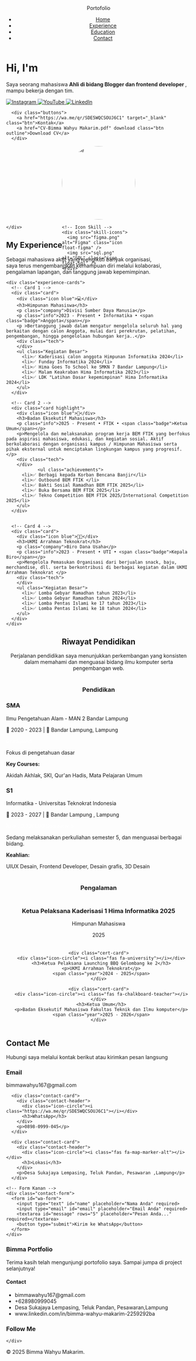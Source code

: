 <!DOCTYPE html>
<html lang="en">
<head>
  <meta charset="UTF-8" />
  <meta name="viewport" content="width=device-width, initial-scale=1.0"/>
  <title>Portfolio Bimma</title>
  <link rel="stylesheet" href="style.css" />
  <link rel="stylesheet" href="https://cdnjs.cloudflare.com/ajax/libs/font-awesome/6.5.0/css/all.min.css">
<link rel="stylesheet" href="https://cdnjs.cloudflare.com/ajax/libs/font-awesome/5.15.4/css/all.min.css">
<link rel="stylesheet" href="https://cdnjs.cloudflare.com/ajax/libs/font-awesome/6.5.0/css/all.min.css">

</head>
<body>
  <header>
    <nav>
      <div class="logo">Portofolio</div>
      <ul class="nav-links">
        <li><a class="active" href="#">Home</a></li>
        <li><a href="#experience">Experience</a></li>
        <li><a href="#education">Education</a></li>
        <li><a href="#contact">Contact</a></li>
      </ul>
    </nav>
  </header>

  <main class="hero">
    <div class="text-section">
      <h1>Hi, I'm <span class="typing"></span></h1>
      <p>
        Saya seorang mahasiswa <strong> Ahli di bidang Blogger dan frontend developer </strong>, mampu bekerja dengan tim.
      </p>
      <div class="social-icons">
        <a href="https://www.instagram.com/makarimrs?igsh=MTZicDk2Y3hsenRtcg==" target="_blank">
          <img src="ig.png" alt="Instagram" />
        </a>
        <a href="https://youtube.com/@bimmawahyu8775?si=DdG55jWVXxbzVzx7_" target="_blank">
          <img src="youtube.png" alt="YouTube" />
        </a>
        <a href="www.linkedin.com/in/bimma-wahyu-makarim-2259292ba" target="_blank">
          <img src="linkedin.png" alt="LinkedIn" />
        </a>
      </div>

      <div class="buttons">
        <a href="https://wa.me/qr/SDE5WQCSOUJ6C1" target="_blank" class="btn">Kontak</a>
        <a href="CV-Bimma Wahyu Makarim.pdf" download class="btn outline">Download CV</a>
      </div>


<div class="image-section">
  <div class="profile-pic-container">
    <!-- Foto Profil -->
    <img src="Gua.jpg" alt="Profile" class="profile-img" />

    <!-- Icon Skill -->
    <div class="skill-icons">
      <img src="figma.png" alt="Figma" class="icon float-figma" />
      <img src="sql.png" alt="SQL" class="icon float-sql" />
    </div>
  </div>
</div>

<style>
  .profile-pic-container {
    position: relative;
    width: 200px;
    height: 200px;
    margin: auto;
  }

  .profile-img {
    width: 100%;
    height: 100%;
    object-fit: cover;
    border-radius: 50%;
  }

  .skill-icons {
    position: absolute;
    top: 0;
    left: 0;
    width: 100%;
    height: 100%;
    overflow: visible;
  }

  .skill-icons img.icon {
    position: absolute;
    width: 40px;
    height: 40px;
    object-fit: contain;
    background: transparent;
    border: none;
    padding: 0;
  }

  /* Posisi icon sekeliling profil */
  .float-js    { top: -70px; left: 90%; transform: translateX(-50%); }
  .float-figma { top: 70%; left: 320px; transform: translateY(-50%); }
  .float-php   { bottom: -50px; left: 70%; transform: translateX(-50%); }
  .float-sql   { top: 30%; left: 0px; transform: translateY(-50%); }

  /* Animasi Floating Dinamis */
  @keyframes floatCrazy {
    0%   { transform: translate(0, 0) rotate(0deg); }
    25%  { transform: translate(3px, -5px) rotate(5deg); }
    50%  { transform: translate(-3px, -3px) rotate(-5deg); }
    75%  { transform: translate(-2px, 3px) rotate(3deg); }
    100% { transform: translate(0, 0) rotate(0deg); }
  }

  .float-js    { animation: floatCrazy 3s ease-in-out infinite; }
  .float-figma { animation: floatCrazy 4s ease-in-out infinite; }
  .float-php   { animation: floatCrazy 3.5s ease-in-out infinite; }
  .float-sql   { animation: floatCrazy 4.2s ease-in-out infinite; }
</style>

    </div>
  </main>

  <!-- EXPERIENCE SECTION -->
  <section id="experience" class="experience-section">
    <h2>My <span>Experience</span></h2>
    <p class="description">
      Sebagai mahasiswa aktif yang mengikuti banyak organisasi, <br>
       saya terus mengembangkan kemampuan diri melalui kolaborasi, pengalaman lapangan, dan tanggung jawab kepemimpinan.
    </p>

    <div class="experience-cards">
      <!-- Card 1 -->
      <div class="card">
        <div class="icon blue">💻</div>
        <h3>Himpunan Mahasiswa</h3>
        <p class="company">Divisi Sumber Daya Manusia</p>
        <p class="info">2023 - Present • Informatika • <span class="badge">Anggota</span></p>
        <p >Bertanggung jawab dalam mengatur mengelola seluruh hal yang berkaitan dengan calon Anggota, mulai dari perekrutan, pelatihan, pengembangan, hingga pengelolaan hubungan kerja..</p>
        <div class="tech">
        </div>
        <ul class="Kegiatan Besar">
          <li>✅ Kaderisasi calon anggota Himpunan Informatika 2024</li>
          <li>✅ Funday Informatika 2024</li>
          <li>✅ Hima Goes To School ke SMKN 7 Bandar Lampung</li>
          <li>✅ Malam Keakraban Hima Informatika 2023</li>
          <li>✅ LDK "Latihan Dasar kepemimpinan" Hima Informatika 2024</li>
        </ul>
      </div>

      <!-- Card 2 -->
      <div class="card highlight">
        <div class="icon blue">💼</div>
        <h3>Badan Eksekutif Mahasiswa</h3>
        <p class="info">2025 - Present • FTIK • <span class="badge">Ketua Umum</span></p>
        <p>Mengelola dan melaksanakan program kerja BEM FTIK yang berfokus pada aspirasi mahasiswa, edukasi, dan kegiatan sosial. Aktif berkolaborasi dengan organisasi kampus / Himpunan Mahasiswa serta pihak eksternal untuk menciptakan lingkungan kampus yang progresif.</p>
        <div class="tech">
        </div>
                <ul class="achievements">
          <li>✅ Berbagi kepada Korban Bencana Banjir</li>
          <li>✅ Outbound BEM FTIK </li> 
          <li>✅ Bakti Sosial Ramadhan BEM FTIK 2025</li>
          <li>✅ Buka Bersama BEM FTIK 2025</li>
          <li>✅ Tekno Competition BEM FTIK 2025/International Competition 2025</li>
        </ul>
      </div>


      <!-- Card 4 -->
      <div class="card">
        <div class="icon blue">👨‍💻</div>
        <h3>UKMI Arrahman Teknokrat</h3>
        <p class="company">Biro Dana Usaha</p>
        <p class="info">2023 - Present • UTI • <span class="badge">Kepala Biro</span></p>
        <p>Mengelola Pemasukan Organisasi dari berjualan snack, baju, merchandise, dll. serta berkontribusi di berbagai kegiatan dalam UKMI Arrahman Teknokrat </p>
        <div class="tech">
        </div>
        <ul class="Kegiatan Besar">
          <li>✅ Lomba Gebyar Ramadhan tahun 2023</li>
          <li>✅ Lomba Gebyar Ramadhan tahun 2024</li> 
          <li>✅ Lomba Pentas Islami ke 17 tahun 2023</li>
          <li>✅ Lomba Pentas Islami ke 18 tahun 2024</li>
        </ul>
      </div>
    </div>
  </section>

<section id="education" class="education-section" style="text-align: center;">
  <h2><span>Riwayat</span> Pendidikan</h2>
  <p>Perjalanan pendidikan saya menunjukkan perkembangan yang konsisten dalam memahami dan menguasai bidang ilmu komputer serta pengembangan web.</p>

  <!-- Formal Education -->
  <h3 style="margin-top: 40px;">Pendidikan</h3>
  <div class="card" style="max-width: 600px; margin: 20px auto; text-align: left;">
    <h3>SMA</h3>
    <span class="sub">Ilmu Pengetahuan Alam - MAN 2 Bandar Lampung</span>
    <p class="meta">📅 2020 - 2023 | 📍 Bandar Lampung, Lampung</p>
    <div class="badges">
<span class="badge green" style="color: white;">Graduated</span>
    </div>
    <p>Fokus di pengetahuan dasar</p>
    <div class="courses">
      <strong>Key Courses:</strong>
      <p>Akidah Akhlak, SKI, Qur'an Hadis, Mata Pelajaran Umum</p>
    </div>
  </div>

  <div class="card" style="max-width: 600px; margin: 20px auto; text-align: left;">
    <h3>S1</h3>
    <span class="sub">Informatika - Universitas Teknokrat Indonesia</span>
    <p class="meta">📅 2023 - 2027 | 📍 Bandar Lampung , Lampung</p>
    <div class="badges">
<span class="badge blue" style="color: white;">Nilai : 3.33/4.00</span>
<span class="badge green" style="color: white;">Semester 5</span>
    </div>
    <p>Sedang melaksanakan perkuliahan semester 5, dan menguasai berbagai bidang.</p>
    <div class="courses">
      <strong>Keahlian:</strong>
      <p>UIUX Desain, Frontend Developer, Desain grafis, 3D Desain</p>
    </div>
  </div>

  <!-- Certifications -->
  <h3 style="margin-top: 40px;">Pengalaman</h3>
  <div class="card-container" style="display: flex; flex-wrap: wrap; justify-content: center; gap: 20px; margin-top: 20px;">
    <div class="cert-card">
      <div class="icon-circle"><i class="fas fa-microphone-alt"></i></div>
      <h3>Ketua Pelaksana Kaderisasi 1 Hima Informatika 2025</h3>
      <p>Himpunan Mahasiswa</p>
      <span class="year">2025</span>
    </div>

    <div class="cert-card">
      <div class="icon-circle"><i class="fas fa-university"></i></div>
      <h3>Ketua Pelaksana Launching BBQ Gelombang ke 2</h3>
      <p>UKMI Arrahman Teknokrat</p>
      <span class="year">2024 - 2025</span>
    </div>

    <div class="cert-card">
      <div class="icon-circle"><i class="fas fa-chalkboard-teacher"></i></div>
      <h3>Ketua Umum</h3>
      <p>Badan Eksekutif Mahasiswa Fakultas Teknik dan Ilmu komputer</p>
      <span class="year">2025 - 2026</span>
    </div>

  </div>
</section>

<section id="contact" class="contact-section">
  <h2 class="section-title"><span>Contact</span> Me</h2>
  <p>Hubungi saya melalui kontak berikut atau kirimkan pesan langsung</p>


  <div class="contact-container">
    <!-- Kontak Kiri -->
    <div class="contact-info">
      <div class="contact-card">
        <div class="contact-header">
          <div class="icon-circle"><i class="fas fa-envelope"></i></div>
          <h3>Email</h3>
        </div>
        <p>bimmawahyu167@gmail.com</p>
      </div>

      <div class="contact-card">
        <div class="contact-header">
          <div class="icon-circle"><i class="https://wa.me/qr/SDE5WQCSOUJ6C1"></i></div>
          <h3>WhatsApp</h3>
        </div>
        <p>0898-0999-045</p>
      </div>

      <div class="contact-card">
        <div class="contact-header">
          <div class="icon-circle"><i class="fas fa-map-marker-alt"></i></div>
          <h3>Lokasi</h3>
        </div>
        <p>Desa Sukajaya Lempasing, Teluk Pandan, Pesawaran ,Lampung</p>
      </div>

    <!-- Form Kanan -->
    <div class="contact-form">
      <form id="wa-form">
        <input type="text" id="name" placeholder="Nama Anda" required>
        <input type="email" id="email" placeholder="Email Anda" required>
        <textarea id="message" rows="5" placeholder="Pesan Anda..." required></textarea>
        <button type="submit">Kirim ke WhatsApp</button>
      </form>
    </div>
  </div>
</section>



  <script src="script.js"></script>
</body>

<footer class="footer-section">
  <div class="footer-container">
    <div class="footer-card">
      <h3>Bimma Portfolio</h3>
      <p>Terima kasih telah mengunjungi portofolio saya. Sampai jumpa di project selanjutnya!</p>
    </div>
    <div class="footer-card">
      <h4>Contact</h4>
      <ul>
        <li><i class="fas fa-envelope"></i> bimmawahyu167@gmail.com</li>
        <li><i class="fab fa-whatsapp"></i> +628980999045</li>
        <li><i class="fas fa-map-marker-alt"></i> Desa Sukajaya Lempasing, Teluk Pandan, Pesawaran,Lampung</li>
        <li><i class="fab fa-linkedin"></i> www.linkedin.com/in/bimma-wahyu-makarim-2259292ba</li>
      </ul>
    </div>
    <div class="footer-card">
  <h3>Follow Me</h3>
  <div class="social-icons">
    <a href="#" class="social-link instagram" aria-label="Instagram">
      <i class="fab fa-instagram"></i>
    </a>
    <a href="#" class="social-link youtube" aria-label="YouTube">
      <i class="fab fa-youtube"></i>
    </a>
    <a href="#" class="social-link linkedin" aria-label="LinkedIn">
    <a href="https://www.linkedin.com/in/bimma-wahyu-makarim-2259292ba">
    </a>
  </div>
</div>


    </div>
  </div>
  <div class="footer-bottom">
    <p>&copy; 2025 Bimma Wahyu Makarim.</p>
  </div>
</footer>


</html>
